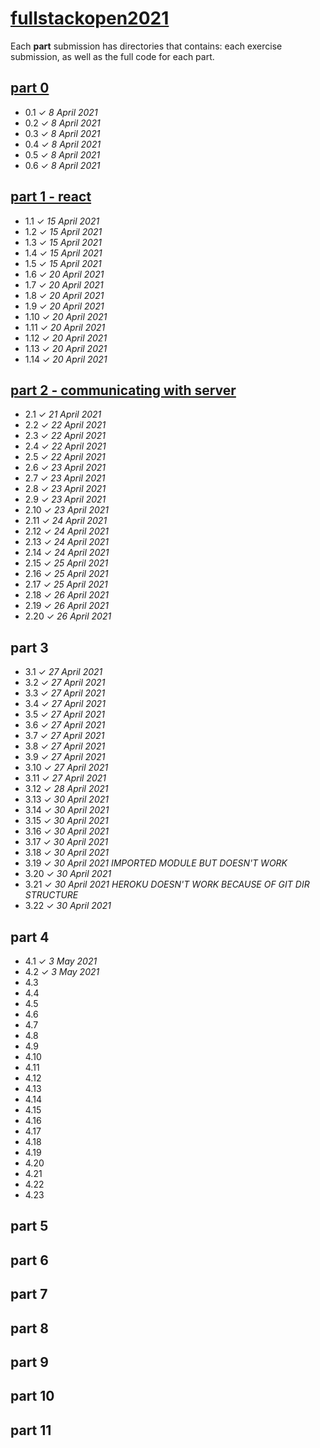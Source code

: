 # [fullstackopen2021](https://fullstackopen.com/en/#course-contents)
Each **part** submission has directories that contains: each exercise submission, as well as the full code for each part.  

## [part 0](https://github.com/ajmlhkm/fullstackopen2021/tree/main/part0)
* 0.1 ✓ *8 April 2021*
* 0.2 ✓ *8 April 2021*
* 0.3 ✓ *8 April 2021*
* 0.4 ✓ *8 April 2021*
* 0.5 ✓ *8 April 2021*
* 0.6 ✓ *8 April 2021*

## [part 1 - react](https://github.com/ajmlhkm/fullstackopen2021/tree/main/part1) 
* 1.1 ✓ *15 April 2021*
* 1.2 ✓ *15 April 2021*
* 1.3 ✓ *15 April 2021*
* 1.4 ✓ *15 April 2021*
* 1.5 ✓ *15 April 2021*
* 1.6 ✓ *20 April 2021*
* 1.7 ✓ *20 April 2021*
* 1.8 ✓ *20 April 2021*
* 1.9 ✓ *20 April 2021*
* 1.10 ✓ *20 April 2021*
* 1.11 ✓ *20 April 2021*
* 1.12 ✓ *20 April 2021*
* 1.13 ✓ *20 April 2021*
* 1.14 ✓ *20 April 2021*

## [part 2 - communicating with server](https://github.com/ajmlhkm/fullstackopen2021/tree/main/part2) 
* 2.1 ✓ *21 April 2021*
* 2.2 ✓ *22 April 2021*
* 2.3 ✓ *22 April 2021*
* 2.4 ✓ *22 April 2021*
* 2.5 ✓ *22 April 2021*
* 2.6 ✓ *23 April 2021*
* 2.7 ✓ *23 April 2021*
* 2.8 ✓ *23 April 2021*
* 2.9 ✓ *23 April 2021*
* 2.10 ✓ *23 April 2021*
* 2.11 ✓ *24 April 2021* 
* 2.12 ✓ *24 April 2021* 
* 2.13 ✓ *24 April 2021* 
* 2.14 ✓ *24 April 2021* 
* 2.15 ✓ *25 April 2021* 
* 2.16 ✓ *25 April 2021* 
* 2.17 ✓ *25 April 2021* 
* 2.18 ✓ *26 April 2021* 
* 2.19 ✓ *26 April 2021* 
* 2.20 ✓ *26 April 2021* 

## part 3
* 3.1 ✓ *27 April 2021* 
* 3.2 ✓ *27 April 2021* 
* 3.3 ✓ *27 April 2021* 
* 3.4 ✓ *27 April 2021* 
* 3.5 ✓ *27 April 2021* 
* 3.6  ✓ *27 April 2021* 
* 3.7 ✓ *27 April 2021* 
* 3.8 ✓ *27 April 2021* 
* 3.9 ✓ *27 April 2021* 
* 3.10 ✓ *27 April 2021* 
* 3.11 ✓ *27 April 2021* 
* 3.12 ✓ *28 April 2021* 
* 3.13 ✓ *30 April 2021* 
* 3.14 ✓ *30 April 2021* 
* 3.15 ✓ *30 April 2021* 
* 3.16 ✓ *30 April 2021* 
* 3.17 ✓ *30 April 2021* 
* 3.18 ✓ *30 April 2021* 
* 3.19 ✓ *30 April 2021*  *IMPORTED MODULE BUT DOESN'T WORK*
* 3.20 ✓ *30 April 2021* 
* 3.21 ✓ *30 April 2021*  *HEROKU DOESN'T WORK BECAUSE OF GIT DIR STRUCTURE*
* 3.22 ✓ *30 April 2021* 

## part 4
* 4.1 ✓ *3 May 2021* 
* 4.2 ✓ *3 May 2021* 
* 4.3 
* 4.4
* 4.5
* 4.6
* 4.7
* 4.8
* 4.9
* 4.10
* 4.11
* 4.12
* 4.13
* 4.14
* 4.15
* 4.16
* 4.17
* 4.18
* 4.19
* 4.20
* 4.21
* 4.22
* 4.23


## part 5

## part 6

## part 7

## part 8

## part 9

## part 10

## part 11
